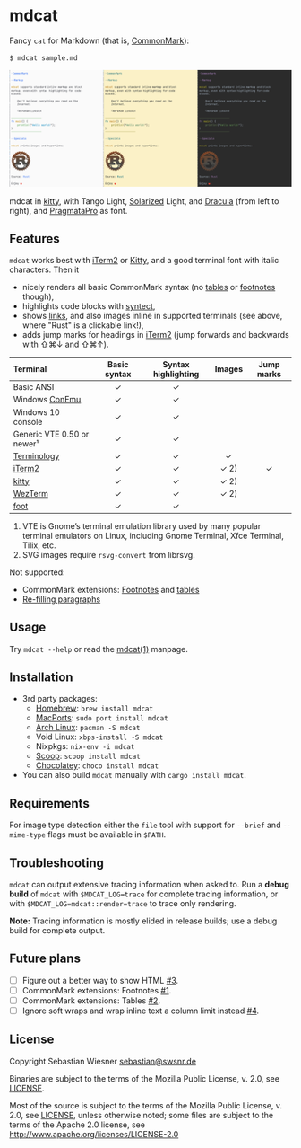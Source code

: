 # mdcat

Fancy `cat` for Markdown (that is, [CommonMark][]):

```
$ mdcat sample.md
```

![mdcat showcase with different colour themes][sxs]

mdcat in [kitty], with Tango Light, [Solarized] Light, and [Dracula] (from left to
right), and [PragmataPro] as font.

[CommonMark]: http://commonmark.org
[Solarized]: http://ethanschoonover.com/solarized
[dracula]: https://draculatheme.com/iterm/
[kitty]: https://sw.kovidgoyal.net/kitty/index.html
[PragmataPro]: https://www.fsd.it/shop/fonts/pragmatapro/
[sxs]: ./screenshots/side-by-side.png

## Features

`mdcat` works best with [iTerm2] or [Kitty], and a good terminal font with italic characters.
Then it

* nicely renders all basic CommonMark syntax (no [tables][#2] or [footnotes][#1] though),
* highlights code blocks with [syntect],
* shows [links][osc8], and also images inline in supported terminals (see above, where "Rust" is a clickable link!),
* adds jump marks for headings in [iTerm2] (jump forwards and backwards with <key>⇧⌘↓</key> and <key>⇧⌘↑</key>).

| Terminal                   |  Basic syntax | Syntax highlighting | Images | Jump marks |
| :------------------------- | :-----------: | :-----------------: | :----: | :--------: |
| Basic ANSI                 | ✓             | ✓                   |        |            |
| Windows [ConEmu][]         | ✓             | ✓                   |        |            |
| Windows 10 console         | ✓             | ✓                   |        |            |
| Generic VTE 0.50 or newer¹ | ✓             | ✓                   |        |            |
| [Terminology][]            | ✓             | ✓                   | ✓      |            |
| [iTerm2][]                 | ✓             | ✓                   | ✓ 2)   | ✓          |
| [kitty][]                  | ✓             | ✓                   | ✓ 2)   |            |
| [WezTerm][]                | ✓             | ✓                   | ✓ 2)   |            |
| [foot][]                   | ✓             | ✓                   |        |            |

1) VTE is Gnome’s terminal emulation library used by many popular terminal emulators on Linux, including Gnome Terminal, Xfce Terminal, Tilix, etc.
2) SVG images require `rsvg-convert` from librsvg.

Not supported:

* CommonMark extensions: [Footnotes][#1] and [tables][#2]
* [Re-filling paragraphs][#4]

[syntect]: https://github.com/trishume/syntect
[osc8]: https://gist.github.com/egmontkob/eb114294efbcd5adb1944c9f3cb5feda
[Terminology]: http://terminolo.gy
[ConEmu]: https://conemu.github.io
[iterm2]: https://www.iterm2.com
[WezTerm]: https://wezfurlong.org/wezterm/
[foot]: https://codeberg.org/dnkl/foot/

## Usage

Try `mdcat --help` or read the [mdcat(1)](./mdcat.1.adoc) manpage.

## Installation

* 3rd party packages:
    * [Homebrew]: `brew install mdcat`
    * [MacPorts]: `sudo port install mdcat`
    * [Arch Linux]: `pacman -S mdcat`
    * Void Linux: `xbps-install -S mdcat`
    * Nixpkgs: `nix-env -i mdcat`
    * [Scoop]: `scoop install mdcat`
    * [Chocolatey]: `choco install mdcat`
* You can also build `mdcat` manually with `cargo install mdcat`.

## Requirements

For image type detection either the `file` tool with support for `--brief` and `--mime-type` flags must be available in `$PATH`.

[Homebrew]: https://brew.sh
[MacPorts]: https://www.macports.org
[Arch Linux]: https://www.archlinux.org/packages/community/x86_64/mdcat/
[scoop]: https://github.com/lukesampson/scoop
[chocolatey]: https://github.com/chocolatey

## Troubleshooting

`mdcat` can output extensive tracing information when asked to.
Run a **debug build** of `mdcat` with `$MDCAT_LOG=trace` for complete tracing information, or with `$MDCAT_LOG=mdcat::render=trace` to trace only rendering.

**Note:** Tracing information is mostly elided in release builds; use a debug build for complete output.

## Future plans

- [ ] Figure out a better way to show HTML [#3].
- [ ] CommonMark extensions: Footnotes [#1].
- [ ] CommonMark extensions: Tables [#2].
- [ ] Ignore soft wraps and wrap inline text a column limit instead [#4].

[#1]: https://github.com/swsnr/mdcat/issues/1
[#2]: https://github.com/swsnr/mdcat/issues/2
[#3]: https://github.com/swsnr/mdcat/issues/3
[#4]: https://github.com/swsnr/mdcat/issues/4

## License

Copyright Sebastian Wiesner <sebastian@swsnr.de>

Binaries are subject to the terms of the Mozilla Public
License, v. 2.0, see [LICENSE](LICENSE).

Most of the source is subject to the terms of the Mozilla Public
License, v. 2.0, see [LICENSE](LICENSE), unless otherwise noted;
some files are subject to the terms of the Apache 2.0 license,
see <http://www.apache.org/licenses/LICENSE-2.0>
